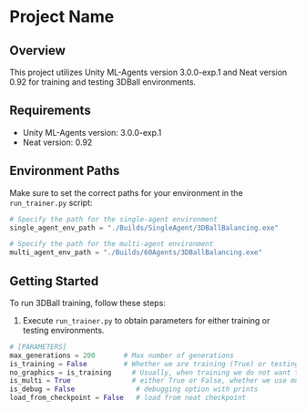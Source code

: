 # Project Name

## Overview

This project utilizes Unity ML-Agents version 3.0.0-exp.1 and Neat version 0.92 for training and testing 3DBall environments.

## Requirements

- Unity ML-Agents version: 3.0.0-exp.1
- Neat version: 0.92
## Environment Paths

Make sure to set the correct paths for your environment in the `run_trainer.py` script:

```python
# Specify the path for the single-agent environment
single_agent_env_path = "./Builds/SingleAgent/3DBallBalancing.exe"

# Specify the path for the multi-agent environment
multi_agent_env_path = "./Builds/60Agents/3DBallBalancing.exe"
```
## Getting Started

To run 3DBall training, follow these steps:

1. Execute `run_trainer.py` to obtain parameters for either training or testing environments.
```python
# [PARAMETERS]  
max_generations = 200       # Max number of generations
is_training = False         # Whether we are training (True) or testing (False)
no_graphics = is_training     # Usually, when training we do not want to see graphics window
is_multi = True               # either True or False, whether we use multiple or single agent environment
is_debug = False               # debugging option with prints
load_from_checkpoint = False   # load from neat checkpoint
```
